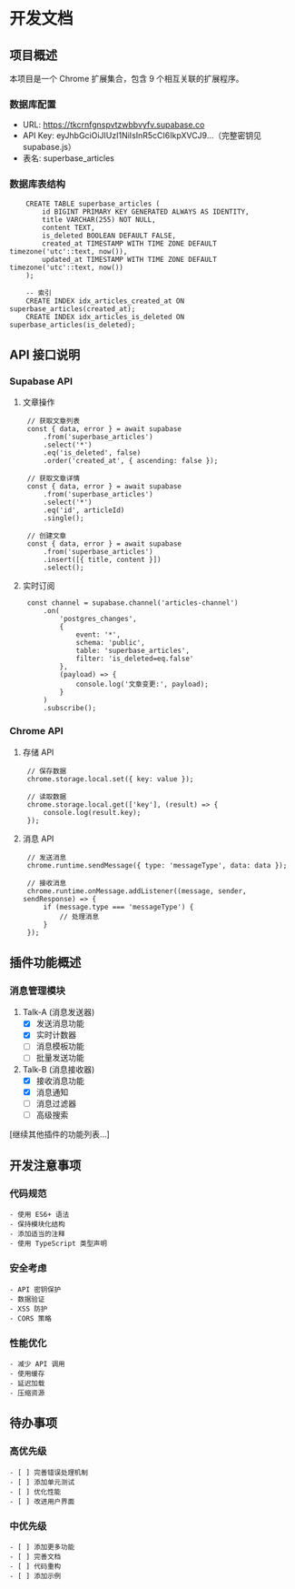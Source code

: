 # 开发文档

## 项目概述
本项目是一个 Chrome 扩展集合，包含 9 个相互关联的扩展程序。

### 数据库配置
- URL: https://tkcrnfgnspvtzwbbvyfv.supabase.co
- API Key: eyJhbGciOiJIUzI1NiIsInR5cCI6IkpXVCJ9...（完整密钥见 supabase.js）
- 表名: superbase_articles

### 数据库表结构

        CREATE TABLE superbase_articles (
            id BIGINT PRIMARY KEY GENERATED ALWAYS AS IDENTITY,
            title VARCHAR(255) NOT NULL,
            content TEXT,
            is_deleted BOOLEAN DEFAULT FALSE,
            created_at TIMESTAMP WITH TIME ZONE DEFAULT timezone('utc'::text, now()),
            updated_at TIMESTAMP WITH TIME ZONE DEFAULT timezone('utc'::text, now())
        );

        -- 索引
        CREATE INDEX idx_articles_created_at ON superbase_articles(created_at);
        CREATE INDEX idx_articles_is_deleted ON superbase_articles(is_deleted);

## API 接口说明

### Supabase API
1. 文章操作

        // 获取文章列表
        const { data, error } = await supabase
            .from('superbase_articles')
            .select('*')
            .eq('is_deleted', false)
            .order('created_at', { ascending: false });

        // 获取文章详情
        const { data, error } = await supabase
            .from('superbase_articles')
            .select('*')
            .eq('id', articleId)
            .single();

        // 创建文章
        const { data, error } = await supabase
            .from('superbase_articles')
            .insert([{ title, content }])
            .select();

2. 实时订阅

        const channel = supabase.channel('articles-channel')
            .on(
                'postgres_changes',
                { 
                    event: '*', 
                    schema: 'public', 
                    table: 'superbase_articles',
                    filter: 'is_deleted=eq.false'
                },
                (payload) => {
                    console.log('文章变更:', payload);
                }
            )
            .subscribe();

### Chrome API
1. 存储 API

        // 保存数据
        chrome.storage.local.set({ key: value });

        // 读取数据
        chrome.storage.local.get(['key'], (result) => {
            console.log(result.key);
        });

2. 消息 API

        // 发送消息
        chrome.runtime.sendMessage({ type: 'messageType', data: data });

        // 接收消息
        chrome.runtime.onMessage.addListener((message, sender, sendResponse) => {
            if (message.type === 'messageType') {
                // 处理消息
            }
        });

## 插件功能概述

### 消息管理模块
1. Talk-A (消息发送器)
   - [x] 发送消息功能
   - [x] 实时计数器
   - [ ] 消息模板功能
   - [ ] 批量发送功能

2. Talk-B (消息接收器)
   - [x] 接收消息功能
   - [x] 消息通知
   - [ ] 消息过滤器
   - [ ] 高级搜索

[继续其他插件的功能列表...]

## 开发注意事项

### 代码规范
    - 使用 ES6+ 语法
    - 保持模块化结构
    - 添加适当的注释
    - 使用 TypeScript 类型声明

### 安全考虑
    - API 密钥保护
    - 数据验证
    - XSS 防护
    - CORS 策略

### 性能优化
    - 减少 API 调用
    - 使用缓存
    - 延迟加载
    - 压缩资源

## 待办事项

### 高优先级
    - [ ] 完善错误处理机制
    - [ ] 添加单元测试
    - [ ] 优化性能
    - [ ] 改进用户界面

### 中优先级
    - [ ] 添加更多功能
    - [ ] 完善文档
    - [ ] 代码重构
    - [ ] 添加示例